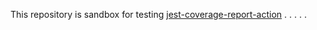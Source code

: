 This repository is sandbox for testing [jest-coverage-report-action](https://github.com/ArtiomTr/jest-coverage-report-action)
.
.
.
.
.
